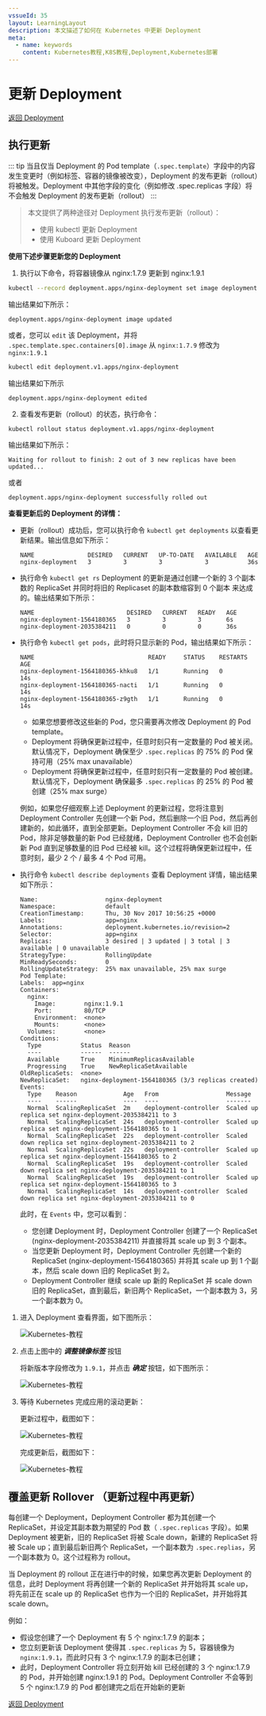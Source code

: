 ```yaml
---
vssueId: 35
layout: LearningLayout
description: 本文描述了如何在 Kubernetes 中更新 Deployment
meta:
  - name: keywords
    content: Kubernetes教程,K8S教程,Deployment,Kubernetes部署
---
```


# 更新 Deployment

<AdSenseTitle/>

[返回 Deployment](./#deployment-概述)

## 执行更新

::: tip
当且仅当 Deployment 的 Pod template（`.spec.template`）字段中的内容发生变更时（例如标签、容器的镜像被改变），Deployment 的发布更新（rollout）将被触发。Deployment 中其他字段的变化（例如修改 .spec.replicas 字段）将不会触发 Deployment 的发布更新（rollout）
:::

> 本文提供了两种途径对 Deployment 执行发布更新（rollout）：
> * 使用 kubectl 更新 Deployment
> * 使用 Kuboard 更新 Deployment

<b-card>
<b-tabs content-class="mt-3">
<b-tab title="使用 kubectl 更新 Deployment">


**使用下述步骤更新您的 Deployment**

1. 执行以下命令，将容器镜像从 nginx:1.7.9 更新到 nginx:1.9.1

  ```sh
  kubectl --record deployment.apps/nginx-deployment set image deployment.v1.apps/nginx-deployment nginx=nginx:1.9.1
  ```

  输出结果如下所示：

  ```
  deployment.apps/nginx-deployment image updated
  ```

  或者，您可以 `edit` 该 Deployment，并将 `.spec.template.spec.containers[0].image` 从 `nginx:1.7.9` 修改为 `nginx:1.9.1` 

  ```sh
  kubectl edit deployment.v1.apps/nginx-deployment
  ```
  输出结果如下所示

  ```
  deployment.apps/nginx-deployment edited
  ```

2. 查看发布更新（rollout）的状态，执行命令：

  ```sh
  kubectl rollout status deployment.v1.apps/nginx-deployment
  ```
  输出结果如下所示：
  ```
  Waiting for rollout to finish: 2 out of 3 new replicas have been updated...
  ```
  或者
  ```
  deployment.apps/nginx-deployment successfully rolled out
  ```

**查看更新后的 Deployment 的详情：**

* 更新（rollout）成功后，您可以执行命令 `kubectl get deployments` 以查看更新结果。输出信息如下所示：

  ```
  NAME               DESIRED   CURRENT   UP-TO-DATE   AVAILABLE   AGE
  nginx-deployment   3         3         3            3           36s
  ```

* 执行命令 `kubectl get rs` Deployment 的更新是通过创建一个新的 3 个副本数的 ReplicaSet 并同时将旧的 Replicaset 的副本数缩容到 0 个副本 来达成的。输出结果如下所示：

  ```
  NAME                          DESIRED   CURRENT   READY   AGE
  nginx-deployment-1564180365   3         3         3       6s
  nginx-deployment-2035384211   0         0         0       36s
  ```

* 执行命令 `kubectl get pods`，此时将只显示新的 Pod，输出结果如下所示：

  ```
  NAME                                READY     STATUS    RESTARTS   AGE
  nginx-deployment-1564180365-khku8   1/1       Running   0          14s
  nginx-deployment-1564180365-nacti   1/1       Running   0          14s
  nginx-deployment-1564180365-z9gth   1/1       Running   0          14s
  ```
  * 如果您想要修改这些新的 Pod，您只需要再次修改 Deployment 的 Pod template。
  * Deployment 将确保更新过程中，任意时刻只有一定数量的 Pod 被关闭。默认情况下，Deployment 确保至少 `.spec.replicas` 的 75% 的 Pod 保持可用（25% max unavailable）
  * Deployment 将确保更新过程中，任意时刻只有一定数量的 Pod 被创建。默认情况下，Deployment 确保最多 `.spec.replicas` 的 25% 的 Pod 被创建（25% max surge）

  例如，如果您仔细观察上述 Deployment 的更新过程，您将注意到 Deployment Controller 先创建一个新 Pod，然后删除一个旧 Pod，然后再创建新的，如此循环，直到全部更新。Deployment Controller 不会 kill 旧的 Pod，除非足够数量的新 Pod 已经就绪，Deployment Controller 也不会创新新 Pod 直到足够数量的旧 Pod 已经被 kill。这个过程将确保更新过程中，任意时刻，最少 2 个 / 最多 4 个 Pod 可用。

* 执行命令 `kubectl describe deployments` 查看 Deployment 详情，输出结果如下所示：
  
  ```
  Name:                   nginx-deployment
  Namespace:              default
  CreationTimestamp:      Thu, 30 Nov 2017 10:56:25 +0000
  Labels:                 app=nginx
  Annotations:            deployment.kubernetes.io/revision=2
  Selector:               app=nginx
  Replicas:               3 desired | 3 updated | 3 total | 3 available | 0 unavailable
  StrategyType:           RollingUpdate
  MinReadySeconds:        0
  RollingUpdateStrategy:  25% max unavailable, 25% max surge
  Pod Template:
  Labels:  app=nginx
  Containers:
    nginx:
      Image:        nginx:1.9.1
      Port:         80/TCP
      Environment:  <none>
      Mounts:       <none>
    Volumes:        <none>
  Conditions:
    Type           Status  Reason
    ----           ------  ------
    Available      True    MinimumReplicasAvailable
    Progressing    True    NewReplicaSetAvailable
  OldReplicaSets:  <none>
  NewReplicaSet:   nginx-deployment-1564180365 (3/3 replicas created)
  Events:
    Type    Reason             Age   From                   Message
    ----    ------             ----  ----                   -------
    Normal  ScalingReplicaSet  2m    deployment-controller  Scaled up replica set nginx-deployment-2035384211 to 3
    Normal  ScalingReplicaSet  24s   deployment-controller  Scaled up replica set nginx-deployment-1564180365 to 1
    Normal  ScalingReplicaSet  22s   deployment-controller  Scaled down replica set nginx-deployment-2035384211 to 2
    Normal  ScalingReplicaSet  22s   deployment-controller  Scaled up replica set nginx-deployment-1564180365 to 2
    Normal  ScalingReplicaSet  19s   deployment-controller  Scaled down replica set nginx-deployment-2035384211 to 1
    Normal  ScalingReplicaSet  19s   deployment-controller  Scaled up replica set nginx-deployment-1564180365 to 3
    Normal  ScalingReplicaSet  14s   deployment-controller  Scaled down replica set nginx-deployment-2035384211 to 0
  ```

  此时，在 `Events` 中，您可以看到：
  * 您创建 Deployment 时，Deployment Controller 创建了一个 ReplicaSet (nginx-deployment-2035384211) 并直接将其 scale up 到 3 个副本。
  * 当您更新 Deployment 时，Deployment Controller 先创建一个新的 ReplicaSet (nginx-deployment-1564180365) 并将其 scale up 到 1 个副本，然后 scale down 旧的 ReplicaSet 到 2。
  * Deployment Controller 继续 scale up 新的 ReplicaSet 并 scale down 旧的 ReplicaSet，直到最后，新旧两个 ReplicaSet，一个副本数为 3，另一个副本数为 0。

</b-tab>
<b-tab title="使用 Kuboard 更新 Deployment" active>



1. 进入 Deployment 查看界面，如下图所示：

   ![Kubernetes-教程](./update.assets/image-20200315111231323.png)

2. 点击上图中的 ***调整镜像标签*** 按钮

   将新版本字段修改为 `1.9.1`，并点击 ***确定*** 按钮，如下图所示：

   ![Kubernetes-教程](./update.assets/image-20200315111509644.png)

   

3. 等待 Kubernetes 完成应用的滚动更新：

   更新过程中，截图如下：

   ![Kubernetes-教程](./update.assets/image-20200315111838761.png)

   完成更新后，截图如下：

   ![Kubernetes-教程](./update.assets/image-20200315113204869.png)



</b-tab>
</b-tabs>
</b-card>

## 覆盖更新 Rollover （更新过程中再更新）

每创建一个 Deployment，Deployment Controller 都为其创建一个 ReplicaSet，并设定其副本数为期望的 Pod 数（ `.spec.replicas` 字段）。如果 Deployment 被更新，旧的 ReplicaSet 将被 Scale down，新建的 ReplicaSet 将被 Scale up；直到最后新旧两个 ReplicaSet，一个副本数为 `.spec.replias`，另一个副本数为 0。这个过程称为 rollout。

当 Deployment 的 rollout 正在进行中的时候，如果您再次更新 Deployment 的信息，此时 Deployment 将再创建一个新的 ReplicaSet 并开始将其 scale up，将先前正在 scale up 的 ReplicaSet 也作为一个旧的 ReplicaSet，并开始将其 scale down。

例如：
* 假设您创建了一个 Deployment 有 5 个 nginx:1.7.9 的副本；
* 您立刻更新该 Deployment 使得其 `.spec.replicas` 为 5，容器镜像为 `nginx:1.9.1`，而此时只有 3 个 nginx:1.7.9 的副本已创建；
* 此时，Deployment Controller 将立刻开始 kill 已经创建的 3 个 nginx:1.7.9 的 Pod，并开始创建 nginx:1.9.1 的 Pod。Deployment Controller 不会等到 5 个 nginx:1.7.9 的 Pod 都创建完之后在开始新的更新


[返回 Deployment](./#deployment-概述)
